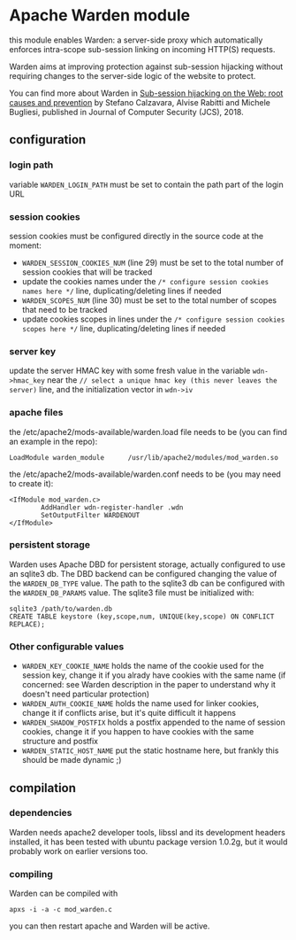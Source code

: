 # Apache Warden module

this module enables Warden: a server-side proxy which automatically enforces intra-scope sub-session linking on incoming HTTP(S) requests.

Warden aims at improving protection against sub-session hijacking without requiring changes to the server-side logic of the website to protect.

You can find more about Warden in [Sub-session hijacking on the Web: root causes and prevention](http://www.dais.unive.it/~calzavara/papers/jcs18.pdf) by Stefano Calzavara, Alvise Rabitti and Michele Bugliesi, published in Journal of Computer Security (JCS), 2018.

## configuration

### login path

variable `WARDEN_LOGIN_PATH` must be set to contain the path part of the login URL

### session cookies

session cookies must be configured directly in the source code at the moment:

* `WARDEN_SESSION_COOKIES_NUM` (line 29) must be set to the total number of session cookies that will be tracked 
* update the cookies names under the `/* configure session cookies names here */` line, duplicating/deleting lines if needed 
* `WARDEN_SCOPES_NUM` (line 30) must be set to the total number of scopes that need to be tracked 
* update cookies scopes in lines under the `/* configure session cookies scopes here */` line, duplicating/deleting lines if needed

### server key

update the server HMAC key with some fresh value in the variable `wdn->hmac_key` near the `// select a unique hmac key (this never leaves the server)` line, and the initialization vector in `wdn->iv`

### apache files

the /etc/apache2/mods-available/warden.load file needs to be (you can find an example in the repo):
```
LoadModule warden_module      /usr/lib/apache2/modules/mod_warden.so
```

the /etc/apache2/mods-available/warden.conf needs to be (you may need to create it):
```
<IfModule mod_warden.c>
        AddHandler wdn-register-handler .wdn
        SetOutputFilter WARDENOUT
</IfModule>
```

### persistent storage

Warden uses Apache DBD for persistent storage, actually configured to use an sqlite3 db.
The DBD backend can be configured changing the value of the `WARDEN_DB_TYPE` value.
The path to the sqlite3 db can be configured with the `WARDEN_DB_PARAMS` value.
The sqlite3 file must be initialized with:
```
sqlite3 /path/to/warden.db
CREATE TABLE keystore (key,scope,num, UNIQUE(key,scope) ON CONFLICT REPLACE);
```

### Other configurable values

* `WARDEN_KEY_COOKIE_NAME` holds the name of the cookie used for the session key, change it if you alrady have cookies with the same name (if concerned: see Warden description in the paper to understand why it doesn't need particular protection)
* `WARDEN_AUTH_COOKIE_NAME` holds the name used for linker cookies, change it if conflicts arise, but it's quite difficult it happens
* `WARDEN_SHADOW_POSTFIX` holds a postfix appended to the name of session cookies, change it if you happen to have cookies with the same structure and postfix
* `WARDEN_STATIC_HOST_NAME` put the static hostname here, but frankly this should be made dynamic ;)

## compilation

### dependencies

Warden needs apache2 developer tools, libssl and its development headers installed, it has been tested with ubuntu package version 1.0.2g, but it would probably work on earlier versions too.

### compiling

Warden can be compiled with
```
apxs -i -a -c mod_warden.c
```

you can then restart apache and Warden will be active.